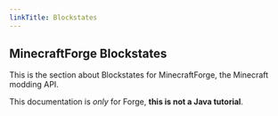 ```yaml
---
linkTitle: Blockstates
---
```


<article class="docs-entry">
<h1 id="minecraftforge-documentation">MinecraftForge Blockstates</h1>
<p>This is the section about Blockstates for <a>MinecraftForge</a>, the Minecraft modding API.</p>
<p>This documentation is <em>only</em> for Forge, <strong>this is not a Java tutorial</strong>.</p>
</article>